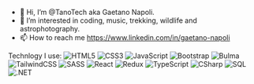 - 👋 Hi, I’m @TanoTech aka Gaetano Napoli.
- 👀 I’m interested in coding, music, trekking, wildlife and astrophotography.
- 📫 How to reach me https://www.linkedin.com/in/gaetano-napoli


Technlogy I use: 
![HTML5](https://img.shields.io/badge/-HTML5-%23E34F26?style=flat-square&logo=html5&logoColor=white)
![CSS3](https://img.shields.io/badge/-CSS3-%231572B6?style=flat-square&logo=css3&logoColor=white)
![JavaScript](https://img.shields.io/badge/-JavaScript-%23F7DF1E?style=flat-square&logo=javascript&logoColor=black)
![Bootstrap](https://img.shields.io/badge/-Bootstrap-%23563D7C?style=flat-square&logo=bootstrap&logoColor=white)
![Bulma](https://img.shields.io/badge/-Bulma-%2300D1B2?style=flat-square&logo=bulma&logoColor=white)
![TailwindCSS](https://img.shields.io/badge/-Tailwind_CSS-%2338B2AC?style=flat-square&logo=tailwind-css&logoColor=white)
![SASS](https://img.shields.io/badge/-SASS-%23CC6699?style=flat-square&logo=sass&logoColor=white)
![React](https://img.shields.io/badge/-React-%2361DAFB?style=flat-square&logo=react&logoColor=black)
![Redux](https://img.shields.io/badge/-Redux-%23764ABC?style=flat-square&logo=redux&logoColor=white)
![TypeScript](https://img.shields.io/badge/-TypeScript-%233178C6?style=flat-square&logo=typescript&logoColor=white)
![CSharp](https://img.shields.io/badge/-C%23-%23239120?style=flat-square&logo=c-sharp&logoColor=white)
![SQL](https://img.shields.io/badge/-SQL-%2300f?style=flat-square&logo=sql&logoColor=white)
![.NET](https://img.shields.io/badge/-.NET-%23512BD4?style=flat-square&logo=dotnet&logoColor=white)
